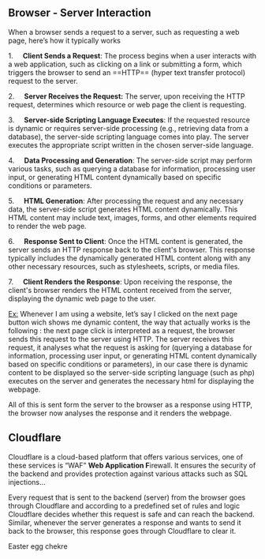 
## Browser - Server Interaction

When a browser sends a request to a server, such as requesting a web page, here’s how it typically works

1.     **Client Sends a Request**: The process begins when a user interacts with a web application, such as clicking on a link or submitting a form, which triggers the browser to send an ==HTTP== (hyper text transfer protocol) request to the server.

2.     **Server Receives the Request:** The server, upon receiving the HTTP request, determines which resource or web page the client is requesting.

3.     **Server-side Scripting Language Executes**: If the requested resource is dynamic or requires server-side processing (e.g., retrieving data from a database), the server-side scripting language comes into play. The server executes the appropriate script written in the chosen server-side language.

4.     **Data Processing and Generation**: The server-side script may perform various tasks, such as querying a database for information, processing user input, or generating HTML content dynamically based on specific conditions or parameters.

5.     **HTML Generation**: After processing the request and any necessary data, the server-side script generates HTML content dynamically. This HTML content may include text, images, forms, and other elements required to render the web page.

6.     **Response Sent to Client**: Once the HTML content is generated, the server sends an HTTP response back to the client's browser. This response typically includes the dynamically generated HTML content along with any other necessary resources, such as stylesheets, scripts, or media files.

7.     **Client Renders the Response**: Upon receiving the response, the client's browser renders the HTML content received from the server, displaying the dynamic web page to the user.

<u>Ex:</u> Whenever I am using a website, let’s say I clicked on the next page button wich shows me dynamic content, the way that actually works is the following : the next page click is interpreted as a request, the browser sends this request to the server using HTTP. The server receives this request, it analyses what the request is asking for (querying a database for information, processing user input, or generating HTML content dynamically based on specific conditions or parameters), in our case there is dynamic content to be displayed so the server-side scripting language (such as php) executes on the server and generates the necessary html for displaying the webpage.

All of this is sent form the server to the browser as a response using HTTP, the browser now analyses the response and it renders the webpage.

## **Cloudflare**

Cloudflare is a cloud-based platform that offers various services, one of these services is “WAF” **Web Application F**irewall. It ensures the security of the backend and provides protection against various attacks such as SQL injections…


Every request that is sent to the backend (server) from the browser goes through Cloudflare and according to a predefined set of rules and logic Cloudflare decides whether this request is safe and can reach the backend. Similar, whenever the server generates a response and wants to send it back to the browser, this response goes through Cloudflare to clear it.

Easter egg chekre


